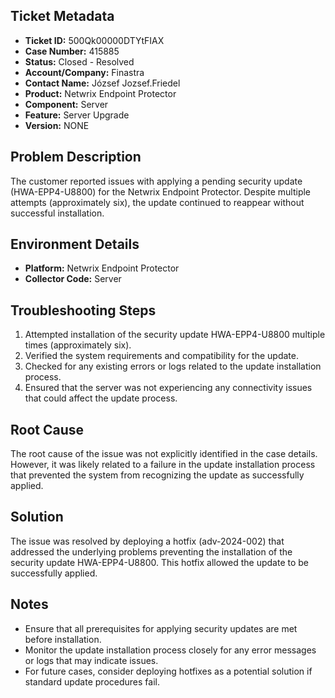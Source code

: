 ## Ticket Metadata
- **Ticket ID:** 500Qk00000DTYtFIAX
- **Case Number:** 415885
- **Status:** Closed - Resolved
- **Account/Company:** Finastra
- **Contact Name:** József Jozsef.Friedel
- **Product:** Netwrix Endpoint Protector
- **Component:** Server
- **Feature:** Server Upgrade
- **Version:** NONE

## Problem Description
The customer reported issues with applying a pending security update (HWA-EPP4-U8800) for the Netwrix Endpoint Protector. Despite multiple attempts (approximately six), the update continued to reappear without successful installation.

## Environment Details
- **Platform:** Netwrix Endpoint Protector
- **Collector Code:** Server

## Troubleshooting Steps
1. Attempted installation of the security update HWA-EPP4-U8800 multiple times (approximately six).
2. Verified the system requirements and compatibility for the update.
3. Checked for any existing errors or logs related to the update installation process.
4. Ensured that the server was not experiencing any connectivity issues that could affect the update process.

## Root Cause
The root cause of the issue was not explicitly identified in the case details. However, it was likely related to a failure in the update installation process that prevented the system from recognizing the update as successfully applied.

## Solution
The issue was resolved by deploying a hotfix (adv-2024-002) that addressed the underlying problems preventing the installation of the security update HWA-EPP4-U8800. This hotfix allowed the update to be successfully applied.

## Notes
- Ensure that all prerequisites for applying security updates are met before installation.
- Monitor the update installation process closely for any error messages or logs that may indicate issues.
- For future cases, consider deploying hotfixes as a potential solution if standard update procedures fail.
